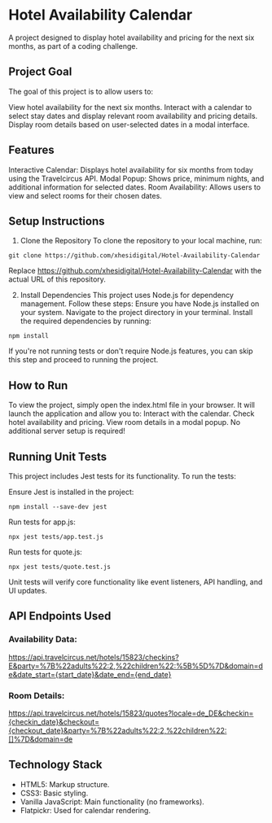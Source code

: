 # Hotel Availability Calendar
A project designed to display hotel availability and pricing for the next six months, as part of a coding challenge.

## Project Goal
The goal of this project is to allow users to:

View hotel availability for the next six months.
Interact with a calendar to select stay dates and display relevant room availability and pricing details.
Display room details based on user-selected dates in a modal interface.


## Features
Interactive Calendar: Displays hotel availability for six months from today using the Travelcircus API.
Modal Popup: Shows price, minimum nights, and additional information for selected dates.
Room Availability: Allows users to view and select rooms for their chosen dates.

## Setup Instructions

1. Clone the Repository
To clone the repository to your local machine, run:
```
git clone https://github.com/xhesidigital/Hotel-Availability-Calendar
```
Replace https://github.com/xhesidigital/Hotel-Availability-Calendar with the actual URL of this repository.

2. Install Dependencies
This project uses Node.js for dependency management. Follow these steps:
Ensure you have Node.js installed on your system.
Navigate to the project directory in your terminal.
Install the required dependencies by running:

```
npm install
```
If you're not running tests or don't require Node.js features, you can skip this step and proceed to running the project.

## How to Run
To view the project, simply open the index.html file in your browser. It will launch the application and allow you to:
Interact with the calendar.
Check hotel availability and pricing.
View room details in a modal popup.
No additional server setup is required!


## Running Unit Tests
This project includes Jest tests for its functionality. To run the tests:

Ensure Jest is installed in the project:
```
npm install --save-dev jest
```
Run tests for app.js:
```
npx jest tests/app.test.js
```

Run tests for quote.js:
```
npx jest tests/quote.test.js
```

Unit tests will verify core functionality like event listeners, API handling, and UI updates.

## API Endpoints Used
### Availability Data:
https://api.travelcircus.net/hotels/15823/checkins?E&party=%7B%22adults%22:2,%22children%22:%5B%5D%7D&domain=de&date_start={start_date}&date_end={end_date}

### Room Details:
https://api.travelcircus.net/hotels/15823/quotes?locale=de_DE&checkin={checkin_date}&checkout={checkout_date}&party=%7B%22adults%22:2,%22children%22:[]%7D&domain=de

## Technology Stack
- HTML5: Markup structure.
- CSS3: Basic styling.
- Vanilla JavaScript: Main functionality (no frameworks).
- Flatpickr: Used for calendar rendering.

